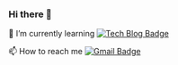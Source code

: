 ### Hi there 👋

🌱 I’m currently learning 
[![Tech Blog Badge](http://img.shields.io/badge/-Tech%20blog-black?style=flat-square&logo=github&link=https://kangsu-2ji.tistory.com/)](https://kangsu-2ji.tistory.com/)

📫 How to reach me 
[![Gmail Badge](https://img.shields.io/badge/Gmail-d14836?style=flat-square&logo=Gmail&logoColor=white&link=mailto:astnwl321@gmail.com)](mailto:astnwl321@gmail.com)

	

<!--
**KangSuzy/KangSuzy** is a ✨ _special_ ✨ repository because its `README.md` (this file) appears on your GitHub profile.

Here are some ideas to get you started:

- 🔭 I’m currently working on ...
- 🌱 I’m currently learning ...
- 👯 I’m looking to collaborate on ...
- 🤔 I’m looking for help with ...
- 💬 Ask me about ...
- 📫 How to reach me: ...
- 😄 Pronouns: ...
- ⚡ Fun fact: ...
-->
